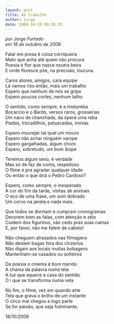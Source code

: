 ```yaml
---
layout: post
title: Ao trabalho
author: jorge
date: 2008-10-18 09:28:25
---
```

*por Jorge Furtado*\
*em 18 de outubro de 2008*

Falar em prosa é coisa corriqueira\
Mato que acha até quem não procura\
Poesia é flor que nasce noutra beira\
E onde floresce põe, na precisão, loucura.

Caros atores, amigos, cara equipe\
Lá vamos nós então, mais um trabalho\
Espero que nenhum de nós se gripe\
Espero poucos cortes, nenhum talho

O sentido, como sempre, é a mistureba\
Bocaccio e o Bardo, versos raros, grosserias\
Um naco de chanchada, da ópera uma reba\
Piadas, trocadilhos, patuscadas, ironias

Espero mourejar tal qual um mouro\
Espero não achar ninguém xarope\
Espero gargalhadas, algum choro\
Espero, sobretudo, um bom ibope

Teremos algum sexo, é verdade\
Mas só de faz de conta, respeitoso\
O filme é pra agradar qualquer idade\
Ou então o que dirá o Pedro Cardoso?

Espero, como sempre, o inesperado\
A cor do fim da tarde, visitas de animais\
O eco de uma frase, um som dobrado\
Um corvo na janela e nada mais.

Que todos se divirtam e cumpram cronogramas\
Decorem bem as falas, com atenção e zelo\
Cuidem dos figurinos, vão cedo pras suas camas\
E, por favor, não me falem de cabelo!

Não cheguem atrasados nas filmagens\
Não deixem bagas fora dos cinzeiros\
Não digam aos locais muitas bobagens\
Mantenham-se casados ou solteiros

Da poesia o cinema é bom marido\
A chama da palavra numa tela\
A luz que aquece a casa do sentido\
O i que se transforma numa vela

No fim, o filme, vez em quando arte\
Tela que grava o brilho de um instante\
O circo mal chegou e logo parte\
Se for paixão, que seja fulminante.

18/10/2008